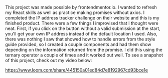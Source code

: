 This project was made possible by frontendmentor.io. I wanted to refresh my React skills as well as practice making promises without axios. I completed the IP address tracker challenge on their website and this is my finished product. There were a few things I improvised that I thought were neat. First, if you click on the button without a valid submission at the start, you'll get your own IP address instead of the default location I used. Also, there was nothing I saw that showed how to handle errors from the style guide provided, so I created a couple components and had them show depending on the information returned from the promise. I did this using the ternary operator a couple of times and it worked out well. To see a snapshot of this project, check out my video below:

https://www.loom.com/share/445150a01ed84d7e8192967cd93bce1e